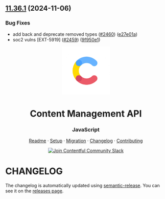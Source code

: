 ## [11.36.1](https://github.com/contentful/contentful-management.js/compare/v11.36.0...v11.36.1) (2024-11-06)


### Bug Fixes

* add back and deprecate removed types ([#2460](https://github.com/contentful/contentful-management.js/issues/2460)) ([e27e01a](https://github.com/contentful/contentful-management.js/commit/e27e01a9749e63e3f82f1c92d4b619e61fe2eee8))
* soc2 vulns [EXT-5919] ([#2459](https://github.com/contentful/contentful-management.js/issues/2459)) ([9f950e1](https://github.com/contentful/contentful-management.js/commit/9f950e19469c23fbb6e5833e6a1487edf80f8138))

<!-- shared header  START -->

<p align="center">
  <a href="https://www.contentful.com/developers/docs/references/content-management-api/">
    <img alt="Contentful Logo" title="Contentful" src="images/contentful-icon.png" width="150">
  </a>
</p>

<h1 align='center'>Content Management API</h1>

<h3 align="center">JavaScript</h3>

<p align="center">
  <a href="README.md">Readme</a> · 
  <a href="SETUP.md">Setup</a> · 
  <a href="MIGRATION.md">Migration</a> · 
  <a href="CHANGELOG.md">Changelog</a> · 
  <a href="CONTRIBUTING.md">Contributing</a>
</p>

<p align="center">
  <a href="https://www.contentful.com/slack/">
    <img src="https://img.shields.io/badge/-Join%20Community%20Slack-2AB27B.svg?logo=slack&maxAge=31557600" alt="Join Contentful Community Slack">
  </a>
</p>

<!-- shared header  END -->

# CHANGELOG

The changelog is automatically updated using
[semantic-release](https://github.com/semantic-release/semantic-release). You
can see it on the [releases page](https://github.com/contentful/contentful-management.js/releases).
